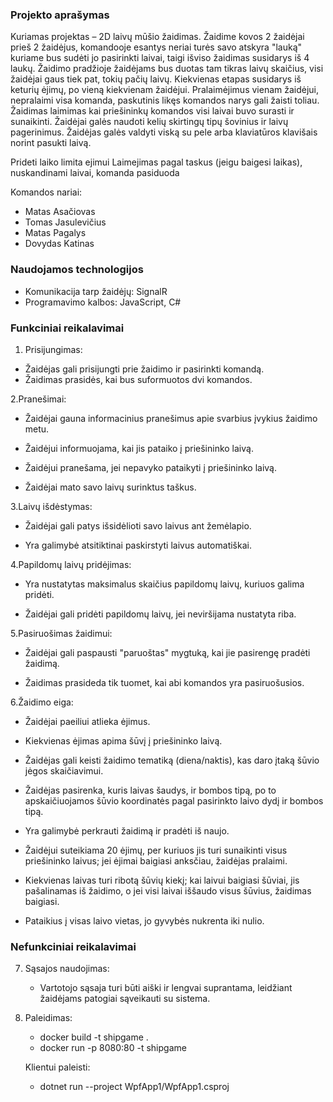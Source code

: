 ### Projekto aprašymas

Kuriamas projektas – 2D laivų mūšio žaidimas. Žaidime kovos 2 žaidėjai prieš 2 žaidėjus, komandooje esantys neriai turės savo atskyra "lauką" kuriame bus sudėti jo pasirinkti laivai, taigi išviso žaidimas susidarys iš 4 laukų. Žaidimo pradžioje žaidėjams bus duotas tam tikras laivų skaičius, visi žaidėjai gaus tiek pat, tokių pačių laivų. Kiekvienas etapas susidarys iš keturių ėjimų, po vieną kiekvienam žaidėjui. Pralaimėjimus vienam žaidėjui, nepralaimi visa komanda, paskutinis likęs komandos narys gali žaisti toliau. Žaidimas laimimas kai priešininkų komandos visi laivai buvo surasti ir sunaikinti. 
Žaidėjai galės naudoti kelių skirtingų tipų šovinius ir laivų pagerinimus. Žaidėjas galės valdyti viską su pele arba klaviatūros klavišais norint pasukti laivą. 

Prideti laiko limita ejimui
Laimejimas pagal taskus (jeigu baigesi laikas), nuskandinami laivai, komanda pasiduoda


Komandos nariai:
- Matas Asačiovas
- Tomas Jasulevičius
- Matas Pagalys
- Dovydas Katinas

### Naudojamos technologijos
- Komunikacija tarp žaidėjų: SignalR
- Programavimo kalbos: JavaScript, C#


### Funkciniai reikalavimai

1. Prisijungimas:

- Žaidėjas gali prisijungti prie žaidimo ir pasirinkti komandą.
- Žaidimas prasidės, kai bus suformuotos dvi komandos.
  
2.Pranešimai:

  - Žaidėjai gauna informacinius pranešimus apie svarbius įvykius žaidimo metu.
  
  - Žaidėjui informuojama, kai jis pataiko į priešininko laivą.
  
  - Žaidėjui pranešama, jei nepavyko pataikyti į priešininko laivą.
  
  - Žaidėjai mato savo laivų surinktus taškus.
  
3.Laivų išdėstymas:

  - Žaidėjai gali patys išsidėlioti savo laivus ant žemėlapio.
  
  - Yra galimybė atsitiktinai paskirstyti laivus automatiškai.
  
  
4.Papildomų laivų pridėjimas:

 - Yra nustatytas maksimalus skaičius papildomų laivų, kuriuos galima pridėti.
 
  - Žaidėjai gali pridėti papildomų laivų, jei neviršijama nustatyta riba.
  
5.Pasiruošimas žaidimui:

  - Žaidėjai gali paspausti "paruoštas" mygtuką, kai jie pasirengę pradėti žaidimą.
  
  - Žaidimas prasideda tik tuomet, kai abi komandos yra pasiruošusios.
  
6.Žaidimo eiga:

  - Žaidėjai paeiliui atlieka ėjimus.
  
  - Kiekvienas ėjimas apima šūvį į priešininko laivą.
  
  - Žaidėjas gali keisti žaidimo tematiką (diena/naktis), kas daro įtaką šūvio jėgos skaičiavimui.
  
  - Žaidėjas pasirenka, kuris laivas šaudys, ir bombos tipą, po to apskaičiuojamos šūvio koordinatės pagal pasirinkto laivo dydį ir bombos tipą.
  
  - Yra galimybė perkrauti žaidimą ir pradėti iš naujo.
  
  - Žaidėjui suteikiama 20 ėjimų, per kuriuos jis turi sunaikinti visus priešininko laivus; jei ėjimai baigiasi anksčiau, žaidėjas pralaimi.
  
  - Kiekvienas laivas turi ribotą šūvių kiekį; kai laivui baigiasi šūviai, jis pašalinamas iš žaidimo, o jei visi laivai iššaudo visus šūvius, žaidimas baigiasi.
  
  - Pataikius į visas laivo vietas, jo gyvybės nukrenta iki nulio.
  

### Nefunkciniai reikalavimai

7. Sąsajos naudojimas:
   - Vartotojo sąsaja turi būti aiški ir lengvai suprantama, leidžiant žaidėjams patogiai sąveikauti su sistema.
8. Paleidimas:
   - docker build -t shipgame .
   - docker run -p 8080:80 -t shipgame

   Klientui paleisti:
   - dotnet run --project WpfApp1/WpfApp1.csproj